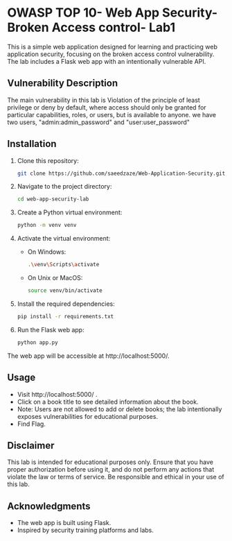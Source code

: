 # OWASP TOP 10- Web App Security- Broken Access control- Lab1

This is a simple web application designed for learning and practicing web application security, focusing on the broken access control vulnerability. The lab includes a Flask web app with an intentionally vulnerable API.

## Vulnerability Description

The main vulnerability in this lab is Violation of the principle of least privilege or deny by default, where access should only be granted for particular capabilities, roles, or users, but is available to anyone.
we have two users, "admin:admin_password" and "user:user_password"

## Installation

1. Clone this repository:

    ```bash
    git clone https://github.com/saeedzaze/Web-Application-Security.git
    ```

2. Navigate to the project directory:

    ```bash
    cd web-app-security-lab
    ```

3. Create a Python virtual environment:

    ```bash
    python -m venv venv
    ```

4. Activate the virtual environment:

    - On Windows:

        ```bash
        .\venv\Scripts\activate
        ```

    - On Unix or MacOS:

        ```bash
        source venv/bin/activate
        ```

5. Install the required dependencies:

    ```bash
    pip install -r requirements.txt
    ```

6. Run the Flask web app:

    ```bash
    python app.py
    ```

The web app will be accessible at http://localhost:5000/.

## Usage

- Visit http://localhost:5000/ .
- Click on a book title to see detailed information about the book.
- Note: Users are not allowed to add or delete books; the lab intentionally exposes vulnerabilities for educational purposes.
- Find Flag.

## Disclaimer

This lab is intended for educational purposes only. Ensure that you have proper authorization before using it, and do not perform any actions that violate the law or terms of service. Be responsible and ethical in your use of this lab.

## Acknowledgments

- The web app is built using Flask.
- Inspired by security training platforms and labs.
